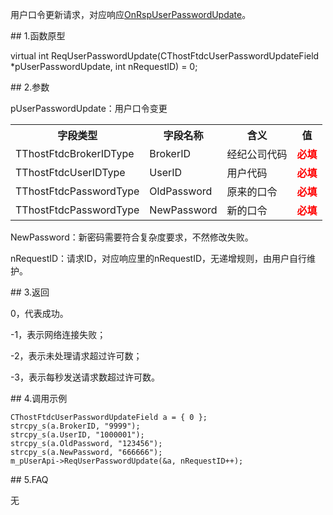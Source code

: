 <p>用户口令更新请求，对应响应<a href="../../CTHOSTFTDCTRADERAPI/ONRSPUSERPASSWORDUPDATE/">OnRspUserPasswordUpdate</a>。</p>
<span class="anchor" id="0b924810-e9d6-4cae-baa3-ee0b7e94f0e6"></span>
## 1.函数原型
<p>virtual int ReqUserPasswordUpdate(CThostFtdcUserPasswordUpdateField *pUserPasswordUpdate, int nRequestID) = 0;</p>
<span class="anchor" id="fb8f964b-5fc6-4586-a372-7a2ff5466e78"></span>
## 2.参数
<p>pUserPasswordUpdate：用户口令变更</p>
<table><tr><th style="TEXT-ALIGN: center;">字段类型</th><th style="TEXT-ALIGN: center;">字段名称</th><th style="TEXT-ALIGN: center;">含义</th><th style="TEXT-ALIGN: center;">值</th></tr><tr><td style="TEXT-ALIGN: left;">TThostFtdcBrokerIDType</td>
<td style="TEXT-ALIGN: left;">BrokerID</td>
<td style="TEXT-ALIGN: left;">经纪公司代码</td>
<td style="TEXT-ALIGN: left;"><strong><font color="#FF0000">必填</font></strong></td>
</tr>
<tr><td style="TEXT-ALIGN: left;">TThostFtdcUserIDType</td>
<td style="TEXT-ALIGN: left;">UserID</td>
<td style="TEXT-ALIGN: left;">用户代码</td>
<td style="TEXT-ALIGN: left;"><strong><font color="#FF0000">必填</font></strong></td>
</tr>
<tr><td style="TEXT-ALIGN: left;">TThostFtdcPasswordType</td>
<td style="TEXT-ALIGN: left;">OldPassword</td>
<td style="TEXT-ALIGN: left;">原来的口令</td>
<td style="TEXT-ALIGN: left;"><strong><font color="#FF0000">必填</font></strong></td>
</tr>
<tr><td style="TEXT-ALIGN: left;">TThostFtdcPasswordType</td>
<td style="TEXT-ALIGN: left;">NewPassword</td>
<td style="TEXT-ALIGN: left;">新的口令</td>
<td style="TEXT-ALIGN: left;"><strong><font color="#FF0000">必填</font></strong></td>
</tr>
</table>
<p>NewPassword：新密码需要符合复杂度要求，不然修改失败。</p>
<p>nRequestID：请求ID，对应响应里的nRequestID，无递增规则，由用户自行维护。</p>
<span class="anchor" id="1a09a01c-1a6d-46d3-821a-568fb3a8df37"></span>
## 3.返回
<p>0，代表成功。</p>
<p>-1，表示网络连接失败；</p>
<p>-2，表示未处理请求超过许可数；</p>
<p>-3，表示每秒发送请求数超过许可数。</p>
<span class="anchor" id="1566b2b4-68b8-4a22-82f2-b51dd458914d"></span>
## 4.调用示例
<pre><code>CThostFtdcUserPasswordUpdateField a = { 0 };
strcpy_s(a.BrokerID, "9999");
strcpy_s(a.UserID, "1000001");
strcpy_s(a.OldPassword, "123456");
strcpy_s(a.NewPassword, "666666");
m_pUserApi-&gt;ReqUserPasswordUpdate(&amp;a, nRequestID++);
</code></pre>
<span class="anchor" id="acec14c7-da93-420c-ad40-20386b67177a"></span>
## 5.FAQ
<p>无</p>
